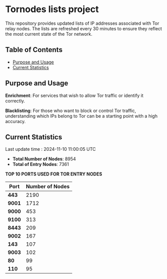 # Tornodes lists project

This repository provides updated lists of IP addresses associated with Tor relay nodes. The lists are refreshed every 30 minutes to ensure they reflect the most current state of the Tor network.

## Table of Contents

- [Purpose and Usage](#purpose-and-usage)
- [Current Statistics](#current-statistics)


## Purpose and Usage

**Enrichment**: For services that wish to allow Tor traffic or identify it correctly.

**Blacklisting**: For those who want to block or control Tor traffic, understanding which IPs belong to Tor can be a starting point with a high accuracy.

## Current Statistics

Last update time : 2024-11-10 11:00:05 UTC

- **Total Number of Nodes**: 8954
- **Total of Entry Nodes**: 7361

**TOP 10 PORTS USED FOR TOR ENTRY NODES**

| **Port** | **Number of Nodes** |
|------|-----------------|
| **443**   | 2190  |
| **9001**   | 1712  |
| **9000**   | 453  |
| **9100**   | 313  |
| **8443**   | 209  |
| **9002**   | 167  |
| **143**   | 107  |
| **9003**   | 102  |
| **80**   | 99  |
| **110**   | 95  |

